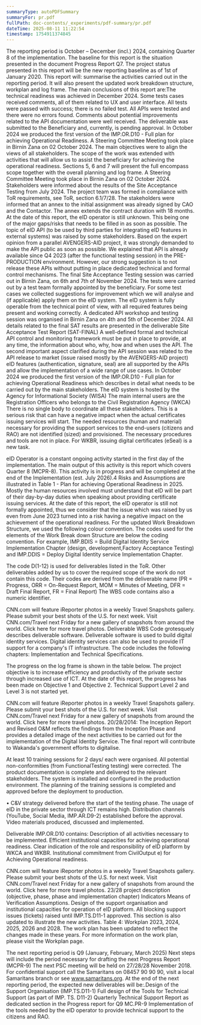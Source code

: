 ```yaml
---
summaryType: autoPDFSummary
summaryFor: pr.pdf
fullPath: doc-contents/_experiments/pdf-summary/pr.pdf
dateTime: 2025-08-11 11:22:54
timestamp: 1754911374845
---
```


The reporting period is October – December (incl.) 2024, containing Quarter 8 of the implementation. The baseline for this report is the situation presented in the document Progress Report Q7. The project status presented in this report will be the new reporting baseline as of 1st of January 2020. This report will: summarise the activities carried out in the reporting period. It will also present the updated work breakdown structure, workplan and log frame. The main conclusions of this report are:The technical readiness was achieved in December 2024. Some tests cases received comments, all of them related to UX and user interface. All tests were passed with success; there is no failed test. All APIs were tested and there were no errors found. Comments about potential improvements related to the API documentation were well received. The deliverable was submitted to the Beneficiary and, currently, is pending approval. In October 2024 we produced the first version of the IMP.OR.D10 - Full plan for achieving Operational Readiness. A Steering Committee Meeting took place in Birnin Zana on 02 October 2024. The main objectives were to align the views of all stakeholders. The scope of the work was extended with activities that will allow us to assist the beneficiary for achieving the operational readiness. Sections 5, 6 and 7 will present the full encompass scope together with the overall planning and log frame. A Steering Committee Meeting took place in Birnin Zana on 02 October 2024. Stakeholders were informed about the results of the Site Acceptance Testing from July 2024. The project team was formed in compliance with ToR requirements, see ToR, section 6.1/7/28. The stakeholders were informed that an annex to the initial assignment was already signed by CAO and the Contactor. The annex extends the contract duration with 18 months. At the date of this report, the eID operator is still unknown. This being one of the major gaps/risks that needs to be filled in as soon as possible. The topic of eID API (to be used by third parties for integrating eID features in external systems) was raised by some stakeholders. Based on the expert opinion from a parallel AVENGERS-AID project, it was strongly demanded to make the API public as soon as possible. We explained that API is already available since Q4 2023 (after the functional testing session) in the PRE-PRODUCTION environment. However, our strong suggestion is to not release these APIs without putting in place dedicated technical and formal control mechanisms. The final Site Acceptance Testing session was carried out in Birnin Zana, on 6th and 7th of November 2024. The tests were carried out by a test team formally appointed by the beneficiary. For some test cases we collected suggestions for improvement which we will analyse and (if applicable) apply them on the eID system. The eID system is fully operable from the technical point of view, with all required features being present and working correctly. A dedicated API workshop and testing session was organised in Birnin Zana on 4th and 5th of December 2024. All details related to the final SAT results are presented in the deliverable Site Acceptance Test Report (SAT-FINAL) A well-defined formal and technical API control and monitoring framework must be put in place to provide, at any time, the information about who, why, how and when uses the API. The second important aspect clarified during the API session was related to the API release to market (issue raised mostly by the AVENGERS-AID project) eID features (authentication, signature, seal) are all supported by the APIs and allow the implementation of a wide range of use cases. In October 2024 we produced the first version of the IMP.OR.D10 - Full plan for achieving Operational Readiness which describes in detail what needs to be carried out by the main stakeholders. The eID system is hosted by the Agency for Informational Society (WISA) The main internal users are the Registration Officers who belongs to the Civil Registration Agency (WKCA) There is no single body to coordinate all these stakeholders. This is a serious risk that can have a negative impact when the actual certificates issuing services will start. The needed resources (human and material) necessary for providing the support services to the end-users (citizens and RAO) are not identified (sized) and provisioned. The necessary procedures and tools are not in place. For WKBR, issuing digital certificates (eSeal) is a new task.

eID Operator is a constant ongoing activity started in the first day of the implementation. The main output of this activity is this report which covers Quarter 8 (MCPR-8). This activity is in progress and will be completed at the end of the Implementation (est. July 2026).4 Risks and Assumptions are illustrated in Table 1 - Plan for achieving Operational Readiness in 2025. Mostly the human resources involved must understand that eID will be part of their day-by-day duties when speaking about providing certificate issuing services. At the date of this report, the eID operator is still not formally appointed, thus we consider that the issue which was raised by us even from June 2023 turned into a risk having a negative impact on the achievement of the operational readiness. For the updated Work Breakdown Structure, we used the following colour convention. The codes used for the elements of the Work Break down Structure are below the coding convention. For example, IMP.BDIS = Build Digital Identity Service Implementation Chapter (design, development,Factory Acceptance Testing) and IMP.DDIS = Deploy Digital Identity service Implementation Chapter.

The code D(1-12) is used for deliverables listed in the ToR. Other deliverables added by us to cover the required scope of the work do not contain this code. Their codes are derived from the deliverable name (PR = Progress, ORR = On-Request Report, MOM = Minutes of Meeting, DFR = Draft Final Report, FR = Final Report) The WBS code contains also a numeric identifier.

CNN.com will feature iReporter photos in a weekly Travel Snapshots gallery. Please submit your best shots of the U.S. for next week. Visit CNN.com/Travel next Friday for a new gallery of snapshots from around the world. Click here for more travel photos. Deliverable WBS Code grotesquely describes deliverable software. Deliverable software is used to build digital identity services. Digital identity services can also be used to provide IT support for a company's IT infrastructure. The code includes the following chapters: Implementation and Technical Specifications.

The progress on the log frame is shown in the table below. The project objective is to increase efficiency and productivity of the private sector through increased use of ICT. At the date of this report, the progress has been made on Objective 1 and Objective 2. Technical Support Level 2 and Level 3 is not started yet.

CNN.com will feature iReporter photos in a weekly Travel Snapshots gallery. Please submit your best shots of the U.S. for next week. Visit CNN.com/Travel next Friday for a new gallery of snapshots from around the world. Click here for more travel photos. 20/28/2014: The Inception Report and Revised O&M reflects the findings from the Inception Phase and provides a detailed image of the next activities to be carried out for the implementation of the Digital Identity Service. The final report will contribute to Wakanda's government efforts to digitalise.

At least 10 training sessions for 2 days/ each were organised. All potential non-conformities (from FunctionalTesting testing) were corrected. The product documentation is complete and delivered to the relevant stakeholders. The system is installed and configured in the production environment. The planning of the training sessions is completed and approved before the deployment to production.

• C&V strategy delivered before the start of the testing phase. The usage of eID in the private sector through ICT remains high. Distribution channels (YouTube, Social Media, IMP.AR.D9-2) established before the approval. Video materials produced, discussed and implemented.

Deliverable IMP.OR.D10 contains: Description of all activities necessary to be implemented. Efficient institutional capacities for achieving operational readiness. Clear indication of the role and responsibility of eID platform by WKCA and WKBR. Institutional commitment from CivilOutput e) for Achieving Operational readiness.

CNN.com will feature iReporter photos in a weekly Travel Snapshots gallery. Please submit your best shots of the U.S. for next week. Visit CNN.com/Travel next Friday for a new gallery of snapshots from around the world. Click here for more travel photos. 23/28 project description (objective, phase, phase and implementation chapter) Indicators Means of Verification Assumptions. Design of the support organisation and institutional capacities for operation of eID platform. All blocking support issues (tickets) raised until IMP.TS.D11-1 approved. This section is also updated to illustrate the new activities. Table 4: Workplan 2023, 2024, 2025, 2026 and 2028. The work plan has been updated to reflect the changes made in these years. For more information on the work plan, please visit the Workplan page.

The next reporting period is Q9 (January, February, March 2025) Next steps will include the period necessary for drafting the next Progress Report (MCPR-9) The next PSC meeting will be held on 27/28/28 November 2018. For confidential support call the Samaritans on 08457 90 90 90, visit a local Samaritans branch or see www.samaritans.org. At the end of the next reporting period, the expected new deliverables will be:.Design of the Support Organisation (IMP.TS.D11-1) Full design of the Tools for Technical Support (as part of IMP. TS. D11-2) Quarterly Technical Support Report as dedicated section in the Progress report for Q9 MC.PR-9 Implementation of the tools needed by the eID operator to provide technical support to the citizens and RAO.